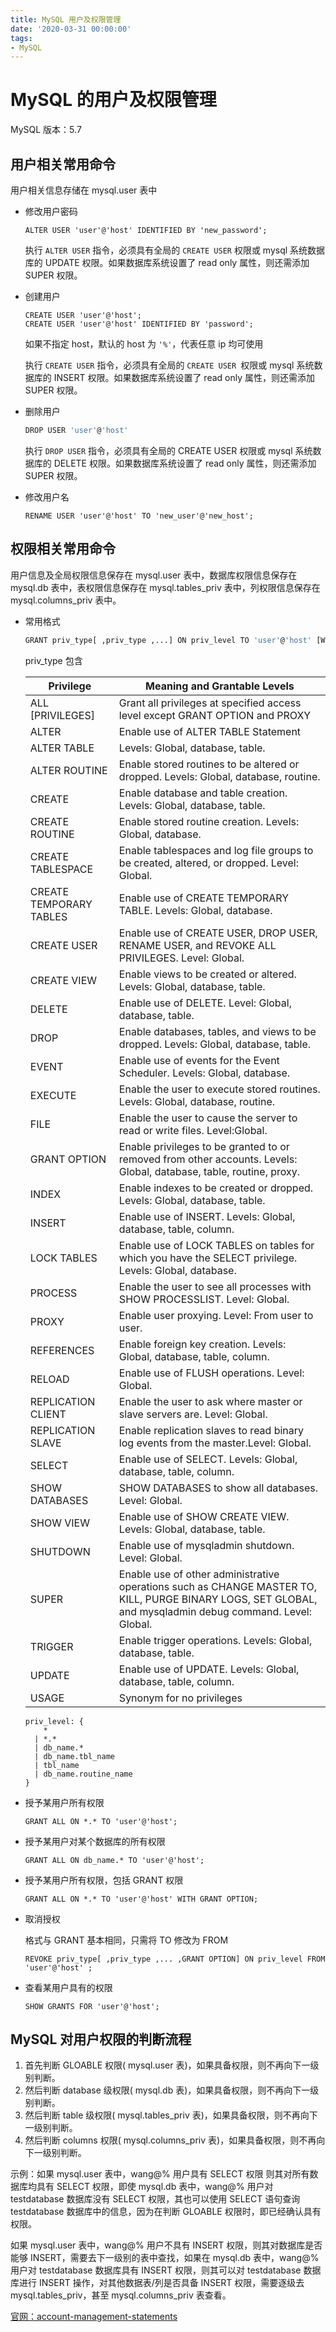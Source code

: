 ```yaml
---
title: MySQL 用户及权限管理
date: '2020-03-31 00:00:00'
tags:
- MySQL
---
```


# MySQL 的用户及权限管理

MySQL 版本：5.7

## 用户相关常用命令

用户相关信息存储在 mysql.user 表中

- 修改用户密码

  ```mysql
  ALTER USER 'user'@'host' IDENTIFIED BY 'new_password';
  ```

  执行 `ALTER USER` 指令，必须具有全局的 `CREATE USER` 权限或 mysql 系统数据库的 UPDATE 权限。如果数据库系统设置了 read only 属性，则还需添加 SUPER 权限。

- 创建用户

  ```mysql
  CREATE USER 'user'@'host';
  CREATE USER 'user'@'host' IDENTIFIED BY 'password';
  ```
  
  如果不指定 host，默认的 host 为 `'%'`，代表任意 ip 均可使用
  
  执行 `CREATE USER` 指令，必须具有全局的 `CREATE USER `权限或 mysql 系统数据库的 INSERT 权限。如果数据库系统设置了 read only 属性，则还需添加 SUPER 权限。
  
- 删除用户

  ```bash
  DROP USER 'user'@'host'
  ```

  执行 `DROP USER` 指令，必须具有全局的 CREATE USER 权限或 mysql 系统数据库的 DELETE 权限。如果数据库系统设置了 read only 属性，则还需添加 SUPER 权限。

- 修改用户名

  ```mysql
  RENAME USER 'user'@'host' TO 'new_user'@'new_host';
  ```

## 权限相关常用命令

用户信息及全局权限信息保存在 mysql.user 表中，数据库权限信息保存在 mysql.db 表中，表权限信息保存在 mysql.tables_priv 表中，列权限信息保存在 mysql.columns_priv 表中。

- 常用格式

  ```bash
  GRANT priv_type[ ,priv_type ,...] ON priv_level TO 'user'@'host' [WITH GRANT OPTION]
  ```

  priv_type 包含

  | Privilege               | Meaning and Grantable Levels                                 |
  | ----------------------- | ------------------------------------------------------------ |
  | ALL [PRIVILEGES]        | Grant all privileges at specified access level except GRANT OPTION and PROXY |
  | ALTER                   | Enable use of ALTER TABLE Statement                          |
  | ALTER TABLE             | Levels: Global, database, table.                             |
  | ALTER ROUTINE           | Enable stored routines to be altered or dropped. Levels: Global, database, routine. |
  | CREATE                  | Enable database and table creation. Levels: Global, database, table. |
  | CREATE ROUTINE          | Enable stored routine creation. Levels: Global, database.    |
  | CREATE TABLESPACE       | Enable tablespaces and log file groups to be created, altered, or dropped. Level: Global. |
  | CREATE TEMPORARY TABLES | Enable use of CREATE TEMPORARY TABLE. Levels: Global, database. |
  | CREATE USER             | Enable use of CREATE USER, DROP USER, RENAME USER, and REVOKE ALL PRIVILEGES. Level: Global. |
  | CREATE VIEW             | Enable views to be created or altered. Levels: Global, database, table. |
  | DELETE                  | Enable use of DELETE. Level: Global, database, table.        |
  | DROP                    | Enable databases, tables, and views to be dropped. Levels: Global, database, table. |
  | EVENT                   | Enable use of events for the Event Scheduler. Levels: Global, database. |
  | EXECUTE                 | Enable the user to execute stored routines. Levels: Global, database, routine. |
  | FILE                    | Enable the user to cause the server to read or write files. Level:Global. |
  | GRANT OPTION            | Enable privileges to be granted to or removed from other accounts. Levels: Global, database, table, routine, proxy. |
  | INDEX                   | Enable indexes to be created or dropped. Levels: Global, database, table. |
  | INSERT                  | Enable use of INSERT. Levels: Global, database, table, column. |
  | LOCK TABLES             | Enable use of LOCK TABLES on tables for which you have the SELECT privilege. Levels: Global, database. |
  | PROCESS                 | Enable the user to see all processes with SHOW PROCESSLIST. Level: Global. |
  | PROXY                   | Enable user proxying. Level: From user to user.              |
  | REFERENCES              | Enable foreign key creation. Levels: Global, database, table, column. |
  | RELOAD                  | Enable use of FLUSH operations. Level: Global.               |
  | REPLICATION CLIENT      | Enable the user to ask where master or slave servers are. Level: Global. |
  | REPLICATION SLAVE       | Enable replication slaves to read binary log events from the master.Level: Global. |
  | SELECT                  | Enable use of SELECT. Levels: Global, database, table, column. |
  | SHOW DATABASES          | SHOW DATABASES to show all databases. Level: Global.         |
  | SHOW VIEW               | Enable use of SHOW CREATE VIEW. Levels: Global, database, table. |
  | SHUTDOWN                | Enable use of mysqladmin shutdown. Level: Global.            |
  | SUPER                   | Enable use of other administrative operations such as CHANGE MASTER TO, KILL, PURGE BINARY LOGS, SET GLOBAL, and mysqladmin debug command. Level: Global. |
  | TRIGGER                 | Enable trigger operations. Levels: Global, database, table.  |
  | UPDATE                  | Enable use of UPDATE. Levels: Global, database, table, column. |
  | USAGE                   | Synonym for no privileges                                    |
  
  ```mysql
  priv_level: {
      *
    | *.*
    | db_name.*
    | db_name.tbl_name
    | tbl_name
    | db_name.routine_name
  }
  ```
  
- 授予某用户所有权限

  ```mysql
  GRANT ALL ON *.* TO 'user'@'host';
  ```

- 授予某用户对某个数据库的所有权限

  ```mysql
  GRANT ALL ON db_name.* TO 'user'@'host';
  ```

- 授予某用户所有权限，包括 GRANT 权限

  ```mysql
  GRANT ALL ON *.* TO 'user'@'host' WITH GRANT OPTION;
  ```

- 取消授权

  格式与 GRANT 基本相同，只需将 TO 修改为 FROM

  ```mysql
  REVOKE priv_type[ ,priv_type ,... ,GRANT OPTION] ON priv_level FROM 'user'@'host' ;
  ```

- 查看某用户具有的权限

  ```mysql
  SHOW GRANTS FOR 'user'@'host';
  ```

## MySQL 对用户权限的判断流程

1. 首先判断 GLOABLE 权限( mysql.user 表)，如果具备权限，则不再向下一级别判断。
2. 然后判断 database 级权限( mysql.db 表)，如果具备权限，则不再向下一级别判断。
3. 然后判断 table 级权限( mysql.tables_priv 表)，如果具备权限，则不再向下一级别判断。
4. 然后判断 columns 权限( mysql.columns_priv 表)，如果具备权限，则不再向下一级别判断。

示例：如果 mysql.user 表中，wang@% 用户具有 SELECT 权限 则其对所有数据库均具有 SELECT 权限，即使 mysql.db 表中，wang@% 用户对 testdatabase 数据库没有 SELECT 权限，其也可以使用 SELECT 语句查询 testdatabase 数据库中的信息，因为在判断 GLOABLE 权限时，即已经确认具有权限。

如果 mysql.user 表中，wang@% 用户不具有 INSERT 权限，则其对数据库是否能够 INSERT，需要去下一级别的表中查找，如果在 mysql.db 表中，wang@% 用户对 testdatabase 数据库具有 INSERT 权限，则其可以对 testdatabase 数据库进行 INSERT 操作，对其他数据表/列是否具备 INSERT 权限，需要逐级去 mysql.tables_priv，甚至 mysql.columns_priv 表查看。

[官网：account-management-statements](https://dev.mysql.com/doc/refman/5.7/en/account-management-statements.html)
